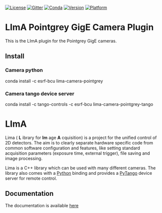 [![License](https://img.shields.io/github/license/esrf-bliss/lima.svg?style=flat)](https://opensource.org/licenses/GPL-3.0)
[![Gitter](https://img.shields.io/gitter/room/esrf-bliss/lima.svg?style=flat)](https://gitter.im/esrf-bliss/LImA)
[![Conda](https://img.shields.io/conda/dn/esrf-bcu/lima-camera-pointgrey.svg?style=flat)](https://anaconda.org/esrf-bcu)
[![Version](https://img.shields.io/conda/vn/esrf-bcu/lima-camera-pointgrey.svg?style=flat)](https://anaconda.org/esrf-bcu)
[![Platform](https://img.shields.io/conda/pn/esrf-bcu/lima-camera-pointgrey.svg?style=flat)](https://anaconda.org/esrf-bcu)

# LImA Pointgrey GigE Camera Plugin

This is the LImA plugin for the Pointgrey GigE cameras.

## Install

### Camera python

conda install -c esrf-bcu lima-camera-pointgrey

### Camera tango device server

conda install -c tango-controls -c esrf-bcu lima-camera-pointgrey-tango

# LImA

Lima ( **L** ibrary for **Im** age **A** cquisition) is a project for the unified control of 2D detectors. The aim is to clearly separate hardware specific code from common software configuration and features, like setting standard acquisition parameters (exposure time, external trigger), file saving and image processing.

Lima is a C++ library which can be used with many different cameras. The library also comes with a [Python](http://python.org) binding and provides a [PyTango](http://pytango.readthedocs.io/en/stable/) device server for remote control.

## Documentation

The documentation is available [here](https://lima.blissgarden.org)


